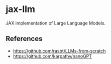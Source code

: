 # jax-llm
JAX implementation of Large Language Models.

## References
- https://github.com/rasbt/LLMs-from-scratch
- https://github.com/karpathy/nanoGPT
